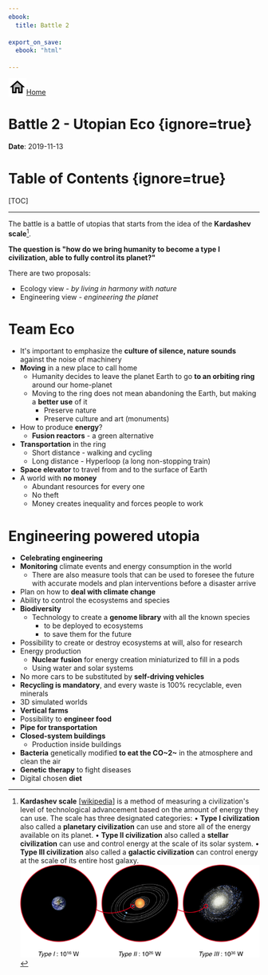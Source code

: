 ```yaml
---
ebook:
  title: Battle 2

export_on_save:
  ebook: "html"

---
```


<a href="https://zanna-37.github.io/I-E_Basis_2019/"><img src="./resources/home.png" alt="Home" style="vertical-align: bottom;">Home</a>

# Battle 2 - Utopian Eco {ignore=true}

**Date**: 2019-11-13

# Table of Contents {ignore=true}

[TOC]

-----

The battle is a battle of utopias that starts from the idea of the **Kardashev scale**[^1].
[^1]: **Kardashev scale** [[wikipedia](https://en.wikipedia.org/wiki/Kardashev_scale)] is a method of measuring a civilization's level of technological advancement based on the amount of energy they can use.
The scale has three designated categories:
• **Type I civilization** also called a **planetary civilization** can use and store all of the energy available on its planet.
• **Type II civilization** also called a **stellar civilization** can use and control energy at the scale of its solar system.
• **Type III civilization** also called a **galactic civilization** can control energy at the scale of its entire host galaxy.
![Kardashev-scale-image](resources/battle_02_Kardashev-scale.png)

**The question is "how do we bring humanity to become a type I civilization, able to fully control its planet?"**

There are two proposals:
- Ecology view _- by living in harmony with nature_
- Engineering view _- engineering the planet_

# Team Eco

- It's important to emphasize the **culture of silence, nature sounds** against the noise of machinery
- **Moving** in a new place to call home
  - Humanity decides to leave the planet Earth to go **to an orbiting ring** around our home-planet
  - Moving to the ring does not mean abandoning the Earth, but making a **better use** of it
    - Preserve nature
    - Preserve culture and art (monuments)
- How to produce **energy**?
  - **Fusion reactors** - a green alternative
- **Transportation** in the ring
  - Short distance - walking and cycling
  - Long distance - Hyperloop (a long non-stopping train)
- **Space elevator** to travel from and to the surface of Earth
- A world with **no money**
  - Abundant resources for every one
  - No theft
  - Money creates inequality and forces people to work

# Engineering powered utopia

- **Celebrating engineering**
- **Monitoring** climate events and energy consumption in the world
  - There are also measure tools that can be used to foresee the future with accurate models and plan interventions before a disaster arrive
- Plan on how to **deal with climate change**
- Ability to control the ecosystems and species
- **Biodiversity**
  - Technology to create a **genome library** with all the known species
    - to be deployed to ecosystems
    - to save them for the future
- Possibility to create or destroy ecosystems at will, also for research
- Energy production
  - **Nuclear fusion** for energy creation miniaturized to fill in a pods
  - Using water and solar systems
- No more cars to be substituted by **self-driving vehicles**
- **Recycling is mandatory**, and every waste is 100% recyclable, even minerals
- 3D simulated worlds
- **Vertical farms**
- Possibility to **engineer food**
- **Pipe for transportation**
- **Closed-system buildings**
  - Production inside buildings
- **Bacteria** genetically modified **to eat the CO~2~** in the atmosphere and clean the air
- **Genetic therapy** to fight diseases
- Digital chosen **diet**
